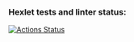 ### Hexlet tests and linter status:
[![Actions Status](https://github.com/AndreyYudin03/frontend-project-12/actions/workflows/hexlet-check.yml/badge.svg)](https://github.com/AndreyYudin03/frontend-project-12/actions)